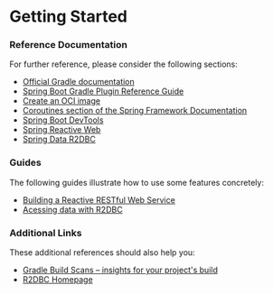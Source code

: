 # Getting Started

### Reference Documentation
For further reference, please consider the following sections:

* [Official Gradle documentation](https://docs.gradle.org)
* [Spring Boot Gradle Plugin Reference Guide](https://docs.spring.io/spring-boot/docs/2.7.0/gradle-plugin/reference/html/)
* [Create an OCI image](https://docs.spring.io/spring-boot/docs/2.7.0/gradle-plugin/reference/html/#build-image)
* [Coroutines section of the Spring Framework Documentation](https://docs.spring.io/spring/docs/5.3.20/spring-framework-reference/languages.html#coroutines)
* [Spring Boot DevTools](https://docs.spring.io/spring-boot/docs/2.7.0/reference/htmlsingle/#using.devtools)
* [Spring Reactive Web](https://docs.spring.io/spring-boot/docs/2.7.0/reference/htmlsingle/#web.reactive)
* [Spring Data R2DBC](https://docs.spring.io/spring-boot/docs/2.7.0/reference/htmlsingle/#data.sql.r2dbc)

### Guides
The following guides illustrate how to use some features concretely:

* [Building a Reactive RESTful Web Service](https://spring.io/guides/gs/reactive-rest-service/)
* [Acessing data with R2DBC](https://spring.io/guides/gs/accessing-data-r2dbc/)

### Additional Links
These additional references should also help you:

* [Gradle Build Scans – insights for your project's build](https://scans.gradle.com#gradle)
* [R2DBC Homepage](https://r2dbc.io)

